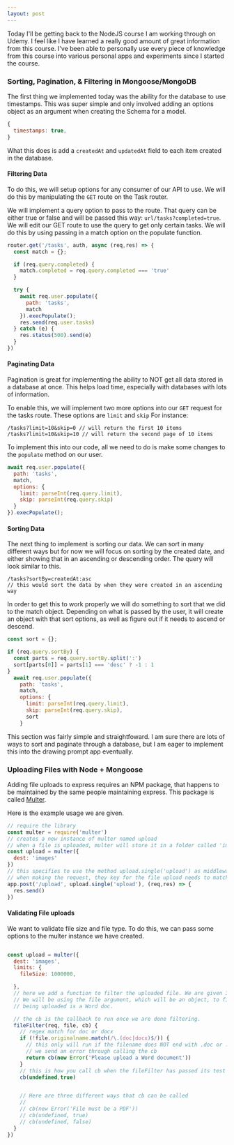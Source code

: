 ```yaml
---
layout: post
---
```

Today I'll be getting back to the NodeJS course I am working through on Udemy. I feel like I have learned a really good amount of great information from this course. I've been able to personally use every piece of knowledge from this course into various personal apps and experiments since I started the course.

### Sorting, Pagination, & Filtering in Mongoose/MongoDB
The first thing we implemented today was the ability for the database to use timestamps. This was super simple and only involved adding an options object as an argument when creating the Schema for a model.
```javascript
{
  timestamps: true,
}
```
What this does is add a ```createdAt``` and ```updatedAt``` field to each item created in the database.
<!--more-->

#### Filtering Data
To do this, we will setup options for any consumer of our API to use. We will do this by manipulating the  ```GET``` route on the Task router.

We will implement a query option to pass to the route. That query can be either true or false and will be passed this way: ```url/tasks?completed=true```. We will edit our GET route to use the query to get only certain tasks. We will do this by using passing in a match option on the populate function.

```javascript
router.get('/tasks', auth, async (req,res) => {
  const match = {};

  if (req.query.completed) {
    match.completed = req.query.completed === 'true'
  }

  try {
    await req.user.populate({
      path: 'tasks',
      match
    }).execPopulate();
    res.send(req.user.tasks)
  } catch (e) {
    res.status(500).send(e)
  }
})
```

#### Paginating Data
Pagination is great for implementing the ability to NOT get all data stored in a database at once. This helps load time, especially with databases with lots of information.

To enable this, we will implement two more options into our ```GET``` request for the tasks route. These options are ```limit``` and ```skip``` For instance:

```
/tasks?limit=10&skip=0 // will return the first 10 items
/tasks?limit=10&skip=10 // will return the second page of 10 items
```
To implement this into our code, all we need to do is make some changes to the ```populate``` method on our user.
```javascript
await req.user.populate({
  path: 'tasks',
  match,
  options: {
    limit: parseInt(req.query.limit),
    skip: parseInt(req.query.skip)
  }
}).execPopulate();
```

#### Sorting Data
The next thing to implement is sorting our data. We can sort in many different ways but for now we will focus on sorting by the created date, and either showing that in an ascending or descending order. The query will look similar to this.
```
/tasks?sortBy=createdAt:asc
// this would sort the data by when they were created in an ascending way
```
In order to get this to work properly we will do something to sort that we did to the match object. Depending on what is passed by the user, it will create an object with that sort options, as well as figure out if it needs to ascend or descend.
```javascript
const sort = {};

if (req.query.sortBy) {
  const parts = req.query.sortBy.split(':')
  sort[parts[0]] = parts[1] === 'desc' ? -1 : 1
}
  await req.user.populate({
    path: 'tasks',
    match,
    options: {
      limit: parseInt(req.query.limit),
      skip: parseInt(req.query.skip),
      sort
    }
```
This section was fairly simple and straightfoward. I am sure there are lots of ways to sort and paginate through a database, but I am eager to implement this into the drawing prompt app eventually.

### Uploading Files with Node + Mongoose
Adding file uploads to express requires an NPM package, that happens to be maintained by the same people maintaining express. This package is called [Multer](https://www.npmjs.com/package/multer).

Here is the example usage we are given.
```javascript
// require the library
const multer = require('multer')
// creates a new instance of multer named upload
// when a file is uploaded, multer will store it in a folder called 'images'
const upload = multer({
  dest: 'images'
})
// this specifies to use the method upload.single('upload') as middleware for the apps post request
// when making the request, they key for the file upload needs to match they key in the .single() method
app.post('/upload', upload.single('upload'), (req,res) => {
  res.send()
})
```
#### Validating File uploads
We want to validate file size and file type. To do this, we can pass some options to the multer instance we have created.
```javascript

const upload = multer({
  dest: 'images',
  limits: {
    fileSize: 1000000,

  },
  // here we add a function to filter the uploaded file. We are given 3 arguments we can use.
  // We will be using the file argument, which will be an object, to figure out of the file
  // being uploaded is a Word doc.

  // the cb is the callback to run once we are done filtering.
  fileFilter(req, file, cb) {
    // regex match for doc or docx
    if (!file.originalname.match(/\.(doc|docx)$/)) {
      // this only will run if the filename does NOT end with .doc or .docx
      // we send an error through calling the cb
      return cb(new Error('Please upload a Word document'))
    }
    // this is how you call cb when the fileFilter has passed its test
    cb(undefined,true)


    // Here are three different ways that cb can be called
    //
    // cb(new Error('File must be a PDF'))
    // cb(undefined, true)
    // cb(undefined, false)
  }
})

```
